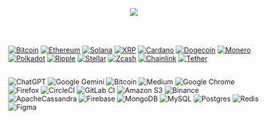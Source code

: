 <p align="center">
  <img src="https://capsule-render.vercel.app/api?type=Slice&height=250&color=97dbae&animation=fadeIn&fontColor=363636&rotate=16&descAlignY=43&descAlign=60&fontAlignY=20&fontAlign=70&text=Crypto%20World!&desc=Welcome%20to%20Blocketize!"/>
</p>
<br>


## 
[![Bitcoin](https://img.shields.io/badge/Bitcoin-FF9900?logo=bitcoin&logoColor=white)](#)
[![Ethereum](https://img.shields.io/badge/Ethereum-3C3C3D?logo=ethereum&logoColor=white)](#)
[![Solana](https://img.shields.io/badge/Solana-9945FF?logo=solana&logoColor=fff)](#)
[![XRP](https://img.shields.io/badge/XRP-25A768?logo=xrp&logoColor=fff)](#)
[![Cardano](https://img.shields.io/badge/Cardano-0E4D92?logo=cardano&logoColor=white)](#)
[![Dogecoin](https://img.shields.io/badge/Dogecoin-C2A633?logo=dogecoin&logoColor=white)](#)
[![Monero](https://img.shields.io/badge/Monero-F60?logo=monero&logoColor=fff)](#)
[![Polkadot](https://img.shields.io/badge/Polkadot-E6007A?logo=polkadot&logoColor=white)](#)
[![Ripple](https://img.shields.io/badge/Ripple-2288CB?logo=ripple&logoColor=white)](#)
[![Stellar](https://img.shields.io/badge/Stellar-7D00FF?logo=stellar&logoColor=fff)](#)
[![Zcash](https://img.shields.io/badge/Zcash-F3B724?logo=zcash&logoColor=fff)](#)
[![Chainlink](https://img.shields.io/badge/Chainlink-2A5ADA?logo=chainlink&logoColor=white)](#)
[![Tether](https://img.shields.io/badge/Tether-168363?&logo=tether&logoColor=white)](#)

## 
![ChatGPT](https://img.shields.io/badge/chatGPT-74aa9c?style=for-the-badge&logo=openai&logoColor=white)
![Google Gemini](https://img.shields.io/badge/google%20gemini-8E75B2?style=for-the-badge&logo=google%20gemini&logoColor=white)
![Bitcoin](https://img.shields.io/badge/bitcoin-2F3134?style=for-the-badge&logo=bitcoin&logoColor=white)
![Medium](https://img.shields.io/badge/Medium-12100E?style=for-the-badge&logo=medium&logoColor=white)
![Google Chrome](https://img.shields.io/badge/Google%20Chrome-4285F4?style=for-the-badge&logo=GoogleChrome&logoColor=white)
![Firefox](https://img.shields.io/badge/Firefox-FF7139?style=for-the-badge&logo=Firefox-Browser&logoColor=white)
![CircleCI](https://img.shields.io/badge/circle%20ci-%23161616.svg?style=for-the-badge&logo=circleci&logoColor=white)
![GitLab CI](https://img.shields.io/badge/gitlab%20ci-%23181717.svg?style=for-the-badge&logo=gitlab&logoColor=white)
![Amazon S3](https://img.shields.io/badge/Amazon%20S3-FF9900?style=for-the-badge&logo=amazons3&logoColor=white)
![Binance](https://img.shields.io/badge/Binance-FCD535?style=for-the-badge&logo=binance&logoColor=white)
![ApacheCassandra](https://img.shields.io/badge/cassandra-%231287B1.svg?style=for-the-badge&logo=apache-cassandra&logoColor=white)
![Firebase](https://img.shields.io/badge/firebase-a08021?style=for-the-badge&logo=firebase&logoColor=ffcd34)
![MongoDB](https://img.shields.io/badge/MongoDB-%234ea94b.svg?style=for-the-badge&logo=mongodb&logoColor=white)
![MySQL](https://img.shields.io/badge/mysql-4479A1.svg?style=for-the-badge&logo=mysql&logoColor=white)
![Postgres](https://img.shields.io/badge/postgres-%23316192.svg?style=for-the-badge&logo=postgresql&logoColor=white)
![Redis](https://img.shields.io/badge/redis-%23DD0031.svg?style=for-the-badge&logo=redis&logoColor=white)
![Figma](https://img.shields.io/badge/figma-%23F24E1E.svg?style=for-the-badge&logo=figma&logoColor=white)






